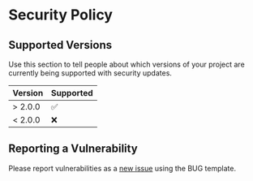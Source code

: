 # Security Policy

## Supported Versions

Use this section to tell people about which versions of your project are
currently being supported with security updates.

| Version | Supported          |
| ------- | ------------------ |
| > 2.0.0   | :white_check_mark: |
| < 2.0.0   | :x:                |

## Reporting a Vulnerability

Please report vulnerabilities as a [new issue](https://github.com/ambianic/ambianic-ui/issues) using the BUG template.

<!-- 
Use this section to tell people how to report a vulnerability.

Tell them where to go, how often they can expect to get an update on a
reported vulnerability, what to expect if the vulnerability is accepted or
declined, etc.
-->
